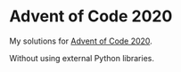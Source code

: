# Advent of Code 2020
My solutions for [Advent of Code 2020](https://adventofcode.com/2020/).

Without using external Python libraries.
